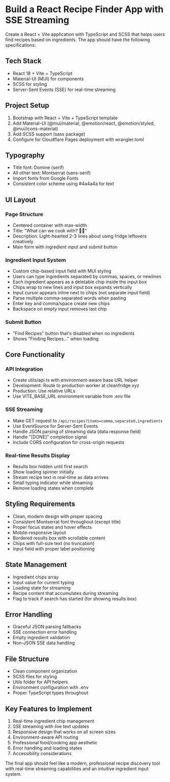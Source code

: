 # Build a React Recipe Finder App with SSE Streaming

Create a React + Vite application with TypeScript and SCSS that helps users find recipes based on ingredients. The app should have the following specifications:

## Tech Stack
- React 18 + Vite + TypeScript
- Material-UI (MUI) for components
- SCSS for styling
- Server-Sent Events (SSE) for real-time streaming

## Project Setup
1. Bootstrap with React + Vite + TypeScript template
2. Add Material-UI (@mui/material, @emotion/react, @emotion/styled, @mui/icons-material)
3. Add SCSS support (sass package)
4. Configure for Cloudflare Pages deployment with wrangler.toml

## Typography
- Title font: Domine (serif)
- All other text: Montserrat (sans-serif)
- Import fonts from Google Fonts
- Consistent color scheme using #4a4a4a for text

## UI Layout

### Page Structure
- Centered container with max-width
- Title: "What can we cook with? 🍕🥗"
- Description: Light-hearted 2-3 lines about using fridge leftovers creatively
- Main form with ingredient input and submit button

### Ingredient Input System
- Custom chip-based input field with MUI styling
- Users can type ingredients separated by commas, spaces, or newlines
- Each ingredient appears as a deletable chip inside the input box
- Chips wrap to new lines and input box expands vertically
- Input cursor appears inline next to chips (not separate input field)
- Parse multiple comma-separated words when pasting
- Enter key and comma/space create new chips
- Backspace on empty input removes last chip

### Submit Button
- "Find Recipes" button that's disabled when no ingredients
- Shows "Finding Recipes..." when loading

## Core Functionality

### API Integration
- Create utils/api.ts with environment-aware base URL helper
- Development: Route to production worker at cleanfridge.xyz
- Production: Use relative URLs
- Use VITE_BASE_URL environment variable from .env file

### SSE Streaming
- Make GET request to `/api/recipes?items=comma,separated,ingredients`
- Use EventSource for Server-Sent Events
- Handle JSON parsing of streaming data (data.response field)
- Handle "[DONE]" completion signal
- Include CORS configuration for cross-origin requests

### Real-time Results Display
- Results box hidden until first search
- Show loading spinner initially
- Stream recipe text in real-time as data arrives
- Small typing indicator while streaming
- Remove loading states when complete

## Styling Requirements
- Clean, modern design with proper spacing
- Consistent Montserrat font throughout (except title)
- Proper focus states and hover effects
- Mobile-responsive layout
- Bordered results box with scrollable content
- Chips with full-size text (no truncation)
- Input field with proper label positioning

## State Management
- Ingredient chips array
- Input value for current typing
- Loading state for streaming
- Recipe content that accumulates during streaming
- Flag to track if search has started (for showing results box)

## Error Handling
- Graceful JSON parsing fallbacks
- SSE connection error handling
- Empty ingredient validation
- Non-JSON SSE data handling

## File Structure
- Clean component organization
- SCSS files for styling
- Utils folder for API helpers
- Environment configuration with .env
- Proper TypeScript types throughout

## Key Features to Implement
1. Real-time ingredient chip management
2. SSE streaming with live text updates
3. Responsive design that works on all screen sizes
4. Environment-aware API routing
5. Professional food/cooking app aesthetic
6. Error handling and loading states
7. Accessibility considerations

The final app should feel like a modern, professional recipe discovery tool with real-time streaming capabilities and an intuitive ingredient input system.